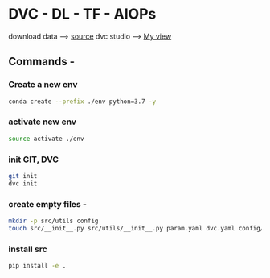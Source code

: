 # DVC - DL - TF - AIOPs

download data --> [source](https://drive.google.com/drive/u/5/folders/1tz4IOoJKdi999IRdqJY04VOifyllRzj1)
dvc studio --> [My view](https://studio.iterative.ai/user/iseakash/views/DVC_DL_Tensorflow_Demo-z3s9zg6w9m?columns=csglmpcnNJNFCmDGHk8kU)

## Commands - 

### Create a new env
```bash
conda create --prefix ./env python=3.7 -y
```

### activate new env
```bash
source activate ./env
```

### init GIT, DVC
```bash
git init
dvc init
```

### create empty files -
```bash
mkdir -p src/utils config
touch src/__init__.py src/utils/__init__.py param.yaml dvc.yaml config/config.yaml src/stage_01_load_save.py src/utils/all_utils.py setup.py .gitignore
```

### install src
```bash
pip install -e .
```
